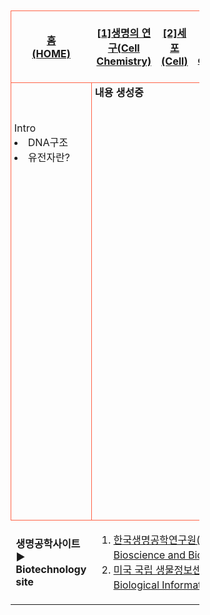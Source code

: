 <html>



<head>
 
<meta charset="UTF-8">

<style>
table{border-spacing: 10px 10px; align:center; margin-left: auto; margin-right: auto;
 width:60%; height:1000px; cellpadding:20px; cellspacing:10;}
.tr1{height:50px; padding-left: 5px; padding-right: 5px; margin:10px; border:1px solid tomato; border-radius: 20px/20px; text-align:center;}
.tr2{height:400px; padding-left: 5px; padding-right: 5px; margin:10px; border:1px solid tomato; border-radius: 20px/20px;>
.list{padding-left: 5px; padding-right: 5px; margin:10px; border:1px solid tomato; border-radius: 20px/20px;}
 #only{padding-left: 2px; padding-right: 2px; margin:10px; border:3px solid transparent; border-radius: 20px/20px; background-color:transparent;}
 #red{color:red;}
 #black{color:black;}
 #white{color:white; text-shadow:1px 1px 0px #f40;}
 #transparent{background-color:transparent;}
 #tomatobackground{background-color:tomato;}
 #paddingtomatobackground{background-color:tomato; padding-left: 12px; padding-right: 12px;}
</style>

</head>

<body>

<body background="생명공학배경사진.png">
<br>


<table>

<tr class="tr1">
 
<td width="12%" class="list" id="tomatobackground"><a href="생명공학홈.html" id="white"><b>홈<br>(HOME)</b></a></td>

<td width="12%" class="list" id="tomatobackground">
  <a href="1단원.html" id="white"><b>[1]생명의 연구(Cell Chemistry)</b></a></td>

<td width="12%" class="list" id="paddingtomatobackground">
  <a href="2단원.html" id="white"><b>[2]세포<br>(Cell)</b></a></td>

<td width="12%" class="list" id="tomatobackground">
  <a href="3단원.html" id="white"><b>[3]유전공학(Genetic engineering)</b></a></td>

<td width="12%" class="list" id="tomatobackground">
  <a href="4단원.html" id="white"><b>[4]신경&신호전달(neuro&signal transmission)(</b></a></td>

</tr>




<tr class="tr2">
  
<td width="12%" class="list" id="transparent" valign="top"> <br><br><br>Intro<br><li>DNA구조</li><li>유전자란?</li> </td><br>
 

<td id="transparent" colspan="4" class="list" height="700" valign="top">
<b>내용 생성중
</td>

</tr>




<tr style="height=50px;" class="list">
 
<td width="160" class="list" id="tomatobackground">
<a id="white"><b>생명공학사이트▶<br>Biotechnology site</b></a></td>

<td colspan="4" class="list" id="tomatobackground">
 
<ol>

<li><a href="https://www.kribb.re.kr/" target="_blank" align="left" id="white">한국생명공학연구원(Korea Research Institute of Bioscience and Biotechnology)[클릭(click)]</a></li>

<li><a href="https://www.ncbi.nlm.nih.gov/" target="_blank" align="left" id="white">미국 국립 생물정보센터(National Center for Biological Information)[클릭(click)]</a></li>

</ol>
</td>


</body>


</html>

